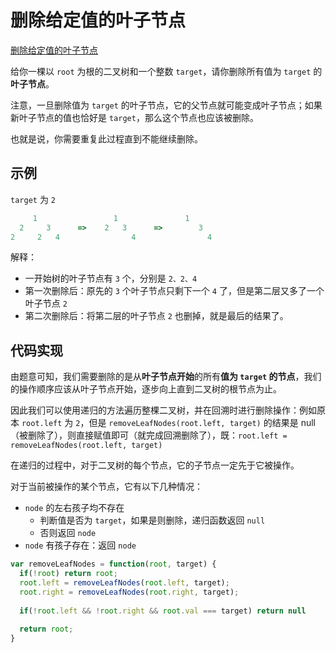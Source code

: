 # 删除给定值的叶子节点

[删除给定值的叶子节点](https://leetcode.cn/problems/delete-leaves-with-a-given-value/)

给你一棵以 `root` 为根的二叉树和一个整数 `target`，请你删除所有值为 `target` 的**叶子节点**。

注意，一旦删除值为 `target` 的叶子节点，它的父节点就可能变成叶子节点；如果新叶子节点的值也恰好是 `target`，那么这个节点也应该被删除。

也就是说，你需要重复此过程直到不能继续删除。



## 示例

`target` 为 `2`

```js
     1                 1               1
  2     3      =>    2   3      =>        3
2     2   4                4                4
```

解释：

- 一开始树的叶子节点有 `3` 个，分别是 `2、2、4`
- 第一次删除后：原先的 `3` 个叶子节点只剩下一个 `4` 了，但是第二层又多了一个叶子节点 `2`
- 第二次删除后：将第二层的叶子节点 `2` 也删掉，就是最后的结果了。



## 代码实现

由题意可知，我们需要删除的是从**叶子节点开始**的所有**值为 `target` 的节点**，我们的操作顺序应该从叶子节点开始，逐步向上直到二叉树的根节点为止。

因此我们可以使用递归的方法遍历整棵二叉树，并在回溯时进行删除操作：例如原本 `root.left` 为 `2`，但是 `removeLeafNodes(root.left, target)` 的结果是 null（被删除了），则直接赋值即可（就完成回溯删除了），既：`root.left = removeLeafNodes(root.left, target)`

在递归的过程中，对于二叉树的每个节点，它的子节点一定先于它被操作。

对于当前被操作的某个节点，它有以下几种情况：

- `node` 的左右孩子均不存在
  - 判断值是否为 `target`，如果是则删除，递归函数返回 `null`
  - 否则返回 `node`
- `node` 有孩子存在：返回 `node`

```js
var removeLeafNodes = function(root, target) {
  if(!root) return root;
  root.left = removeLeafNodes(root.left, target);
  root.right = removeLeafNodes(root.right, target);
  
  if(!root.left && !root.right && root.val === target) return null
  
  return root;
}
```







